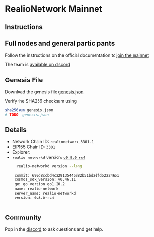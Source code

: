 # RealioNetwork Mainnet

## Instructions

## Full nodes and general participants

Follow the instructions on the official documentation to [join the mainnet](https://docs.realio.network/mainnet/overview) 

The team is [available on discord](https://discord.gg/Nv9EUbRnKb)

## Genesis File

Download the genesis file [genesis.json](./genesis.json)

Verify the SHA256 checksum using:

```bash
sha256sum genesis.json
# TODO  genesis.json
```

## Details

- Network Chain ID: `realionetwork_3301-1`
- EIP155 Chain ID: `3301`
- Explorer: 
- `realio-networkd` version: [`v0.8.0-rc4`](https://github.com/realiotech/realio-network/releases/tag/v0.8.0-rc4)
   ```bash
     realio-networkd version --long
    
    commit: 692d8ccbd4c229135445d82b51bd2dfd52224651
    cosmos_sdk_version: v0.46.11
    go: go version go1.20.2 
    name: realio-network
    server_name: realio-networkd
    version: 0.8.0-rc4
    
    ```

## Community

Pop in the [ discord](https://discord.gg/Nv9EUbRnKb) to ask questions and get help.
